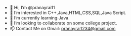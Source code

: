 - 👋 Hi, I’m @pranayrai11
- 👀 I’m interested in C++,Java,HTML,CSS,SQL,Java Script.
- 🌱 I’m currently learning Java.
- 💞️ I’m looking to collaborate on some college project.
- 📫 Contact Me on Gmail: pranayrai1234@gmail.com

<!---
pranayrai11/pranayrai11 is a ✨ special ✨ repository because its `README.md` (this file) appears on your GitHub profile.
You can click the Preview link to take a look at your changes.
--->
